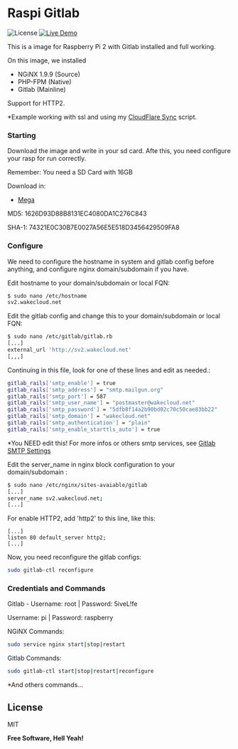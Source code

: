 # Raspi Gitlab
![License](https://img.shields.io/badge/license-MIT-blue.svg?style=flat-square)
[![Live Demo](https://img.shields.io/badge/demo-online-green.svg?style=flat-square)](http://sv2.wakecloud.net)

This is a image for Raspberry Pi 2 with Gitlab installed and full working.

On this image, we installed

  - NGiNX 1.9.9 (Source)
  - PHP-FPM (Native)
  - Gitlab (Mainline)

Support for HTTP2.
 
 *Example working with ssl and using my [CloudFlare Sync] script.

### Starting
Download the image and write in your sd card.
Afte this, you need configure your rasp for run correctly.

Remember: You need a SD Card with 16GB

Download in:
* [Mega]

MD5: 1626D93D88B8131EC4080DA1C276C843

SHA-1: 74321E0C30B7E0027A56E5E518D3456429509FA8

### Configure

We need to configure the hostname in system and gitlab config before anything, and configure nginx domain/subdomain if you have.

Edit hostname to your domain/subdomain or local FQN:
```sh
$ sudo nano /etc/hostname
sv2.wakecloud.net
```

Edit the gitlab config and change this to your domain/subdomain or local FQN:
```sh
$ sudo nano /etc/gitlab/gitlab.rb
[...]
external_url 'http://sv2.wakecloud.net'
[,,,]
```

Continuing in this file, look for one of these lines and edit as needed.:
```sh
gitlab_rails['smtp_enable'] = true
gitlab_rails['smtp_address'] = "smtp.mailgun.org"
gitlab_rails['smtp_port'] = 587
gitlab_rails['smtp_user_name'] = "postmaster@wakecloud.net"
gitlab_rails['smtp_password'] = "5dfb8f14a2b90bd02c70c50cae83bb22"
gitlab_rails['smtp_domain'] = "wakecloud.net"
gitlab_rails['smtp_authentication'] = "plain"
gitlab_rails['smtp_enable_starttls_auto'] = true
```
*You NEED edit this! For more infos or others smtp services, see [Gitlab SMTP Settings]

Edit the server_name in nginx block configuration to your domain/subdomain :
```sh
$ sudo nano /etc/nginx/sites-avaiable/gitlab
[...]
server_name sv2.wakecloud.net;
[...]
```

For enable HTTP2, add 'http2' to this line, like this:
```
[...]
listen 80 default_server http2;
[...]
```
Now, you need reconfigure the gitlab configs:
```sh
sudo gitlab-ctl reconfigure
```

### Credentials and Commands

Gitlab - Username: root | Password: 5iveL!fe

Username: pi | Password: raspberry

NGiNX Commands:
```sh
sudo service nginx start|stop|restart
```
Gitlab Commands:
```sh
sudo gitlab-ctl start|stop|restart|reconfigure 
```

*And others commands...

License
----

MIT


**Free Software, Hell Yeah!**


   [CloudFlare Sync]: <https://github.com/lucawen/flaresync>
   [Mega]: <https://mega.nz/#!losH0L5a!nGPgCgs04Oyfpqd88OEPDzTWWrGUDOytyo7JDW-ZC1E>
   [Gitlab SMTP Settings]: <https://gitlab.com/gitlab-org/omnibus-gitlab/blob/master/doc/settings/smtp.md>


